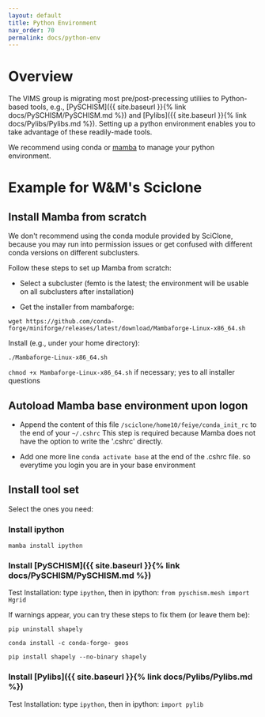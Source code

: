 ```yaml
---
layout: default
title: Python Environment
nav_order: 70
permalink: docs/python-env
---
```


# Overview
The VIMS group is migrating most pre/post-precessing utiliies to Python-based tools,
e.g., [PySCHISM]({{ site.baseurl }}{% link docs/PySCHISM/PySCHISM.md %}) and [Pylibs]({{ site.baseurl }}{% link docs/Pylibs/Pylibs.md %}).
Setting up a python environment enables you to take advantage of these readily-made tools.

We recommend using conda or [mamba](https://github.com/mamba-org/mamba) to manage your python environment.

# Example for W&M's Sciclone
## Install Mamba from scratch
We don't recommend using the conda module provided by SciClone, because you may run into permission issues or get confused with different conda versions on different subclusters.

Follow these steps to set up Mamba from scratch:
- Select a subcluster (femto is the latest; the environment will be usable on all subclusters after installation)

- Get the installer from mambaforge:

`wget https://github.com/conda-forge/miniforge/releases/latest/download/Mambaforge-Linux-x86_64.sh`

Install (e.g., under your home directory):

`./Mambaforge-Linux-x86_64.sh`

`chmod +x Mambaforge-Linux-x86_64.sh` if necessary; yes to all installer questions



## Autoload Mamba base environment upon logon

- Append the content of this file `/sciclone/home10/feiye/conda_init_rc` to the end of your `~/.cshrc`
This step is required because Mamba does not have the option to write the '.cshrc' directly.

- Add one more line `conda activate base` at the end of the .cshrc file.
so everytime you login you are in your base environment 



## Install tool set

Select the ones you need:

### Install ipython

`mamba install ipython`


### Install [PySCHISM]({{ site.baseurl }}{% link docs/PySCHISM/PySCHISM.md %}) 

Test Installation: type `ipython`, then in ipython: `from pyschism.mesh import Hgrid`

If warnings appear, you can try these steps to fix them (or leave them be): 

`pip uninstall shapely`

`conda install -c conda-forge- geos`

`pip install shapely --no-binary shapely`


### Install [Pylibs]({{ site.baseurl }}{% link docs/Pylibs/Pylibs.md %}) 

Test Installation: type `ipython`, then in ipython: `import pylib`
